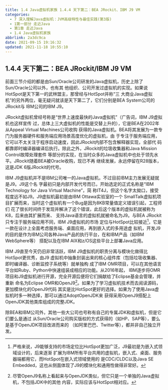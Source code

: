 ```yaml
---
title: 1.4 Java虚拟机家族 1.4.4 天下第二：BEA JRockit、IBM J9 VM
categories: 
  - 7 深入理解Java虛拟机：JVM高级特性与最佳实践(第3版)
  - 1第一部分 走近Java
  - 第1章 走近Java
  - 1.4 Java虚拟机家族
abbrlink: 2a3dc9ca
date: 2021-09-15 19:16:32
updated: 2021-11-18 10:55:10
---
```

## 1.4.4 天下第二：BEA JRockit/IBM J9 VM
前面三节介绍的都是由Sun/Oracle公司研发的Java虚拟机，历史上除了Sun/Oracle公司以外，也有其 他组织、公司开发过虚拟机的实现。如果说HotSpot是天下第一的武林盟主，那曾经与HotSpot并称“三 大商业Java虚拟机”的另外两位，毫无疑问就该是天下第二了，它们分别是BEA System公司的JRockit与 IBM公司的IBM J9。

JRockit虚拟机曾经号称是“世界上速度最快的Java虚拟机”（广告词，IBM J9虚拟机也这样宣传 过，总体上三大虚拟机的性能是交替上升的），它是BEA在2002年从Appeal Virtual Machines公司收购 获得的Java虚拟机。BEA将其发展为一款专门为服务器硬件和服务端应用场景高度优化的虚拟机，由 于专注于服务端应用，它可以不太关注于程序启动速度，因此JRockit内部不包含解释器实现，全部代 码都靠即时编译器编译后执行。除此之外，JRockit的垃圾收集器和Java Mission Control故障处理套件 等部分的实现，在当时众多的Java虚拟机中也处于领先水平。JRockit随着BEA被Oracle收购，现已不再 继续发展，永远停留在R28版本，这是JDK 6版JRockit的代号。

IBM J9虚拟机并不是IBM公司唯一的Java虚拟机，不过目前IBM主力发展无疑就是J9。J9这个名 字最初只是内部开发代号而已，开始选定的正式名称是“IBM Technology for Java Virtual Machine”，简 称IT4J，但这个名字太拗口，接受程度远不如J9。J9虚拟机最初是由IBM Ottawa实验室的一个 SmallTalk虚拟机项目扩展而来，当时这个虚拟机有一个Bug是因为8KB常量值定义错误引起，工程师们 花了很长时间终于发现并解决了这个错误，此后这个版本的虚拟机就被称为K8，后来由其扩展而来、 支持Java语言的虚拟机就被命名为J9。与BEA JRockit只专注于服务端应用不同，IBM J9虚拟机的市场 定位与HotSpot比较接近[^1]，它是一款在设计上全面考虑服务端、桌面应用，再到嵌入式的多用途虚 拟机，开发J9的目的是作为IBM公司各种Java产品的执行平台，在和IBM产品（如IBM WebSphere等） 搭配以及在IBM AIX和z/OS这些平台上部署Java应用。

IBM J9直至今天仍旧非常活跃，IBM J9虚拟机的职责分离与模块化做得比HotSpot更优秀，由J9 虚拟机中抽象封装出来的核心组件库（包括垃圾收集器、即时编译器、诊断监控子系统等）就单独构 成了IBM OMR项目，可以在其他语言平台如Ruby、Python中快速组装成相应的功能。从2016年起， IBM逐步将OMR项目和J9虚拟机进行开源，完全开源后便将它们捐献给了Eclipse基金会管理，并重新 命名为Eclipse OMR和OpenJ9[^2]。如果为了学习虚拟机技术而去阅读源码，更加模块化的OpenJ9代码 其实是比HotSpot更好的选择。如果为了使用Java虚拟机时多一种选择，那可以通过AdoptOpenJDK来 获得采用OpenJ9搭配上OpenJDK其他类库组成的完整JDK。

除BEA和IBM公司外，其他一些大公司也号称有自己的专属JDK和虚拟机，但是它们要么是通过 从Sun/Oracle公司购买版权的方式获得的（如HP、SAP等），要么是基于OpenJDK项目改进而来的 （如阿里巴巴、Twitter等），都并非自己独立开发。

[^1]: 严格来说，J9能够支持的市场定位比HotSpot更加广泛，J9最初是为嵌入式领域设计的，后来逐渐 扩展为IBM所有平台共用的虚拟机，嵌入式、桌面、服务器端都用它，而HotSpot在嵌入式领域使用的 是CDC/CLDC以及Java SE Embedded，这也从侧面体现了J9的模块化和通用性做得非常好。
[^2]: 尽管OpenJ9名称上看起来与OpenJDK类似，但它只是一个单独的Java虚拟机，不包括JDK中的其他 内容，实际应该与HotSpot相对应。
